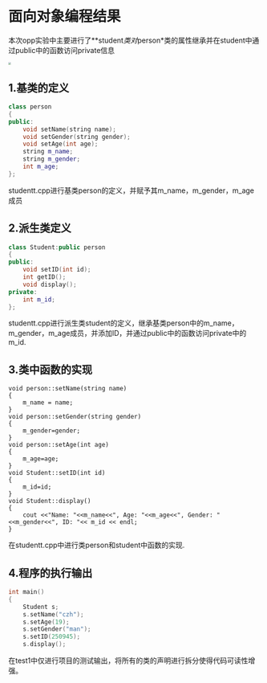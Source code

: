 # 面向对象编程结果

本次opp实验中主要进行了**student*类对*person*类的属性继承并在student中通过public中的函数访问private信息

<img src="C:\Users\33859\Pictures\Screenshots\屏幕截图 2024-09-22 232532.png" style="zoom:33%;" />

## 1.基类的定义

```c++
class person
{
public:
	void setName(string name);
	void setGender(string gender);
	void setAge(int age);
	string m_name;
	string m_gender;
	int m_age;
};
```

studentt.cpp进行基类person的定义，并赋予其m_name，m_gender，m_age成员

## 2.派生类定义

```c++
class Student:public person 
{
public:
	void setID(int id);
	int getID();
	void display();
private:
	int m_id;
};
```

studentt.cpp进行派生类student的定义，继承基类person中的m_name，m_gender，m_age成员，并添加ID，并通过public中的函数访问private中的m_id.

## 3.类中函数的实现

```
void person::setName(string name)
{
	m_name = name;
}
void person::setGender(string gender)
{
	m_gender=gender;
}
void person::setAge(int age)
{
	m_age=age;
}
void Student::setID(int id)
{
	m_id=id;
}
void Student::display()
{        
	cout <<"Name: "<<m_name<<", Age: "<<m_age<<", Gender: "<<m_gender<<", ID: "<< m_id << endl;
}
```

在studentt.cpp中进行类person和student中函数的实现.

## 4.程序的执行输出

```c++
int main()
{
	Student s;
	s.setName("czh");
	s.setAge(19);
	s.setGender("man");
	s.setID(250945);
	s.display();
```

在test1中仅进行项目的测试输出，将所有的类的声明进行拆分使得代码可读性增强。